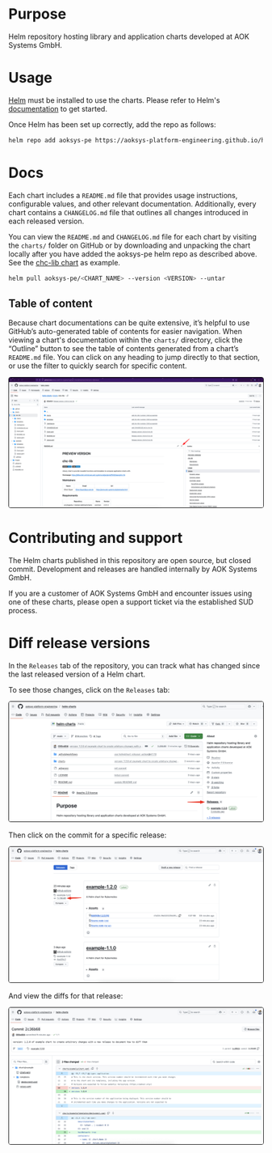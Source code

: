 # Purpose
Helm repository hosting library and application charts developed at AOK Systems GmbH.

# Usage
[Helm](https://helm.sh) must be installed to use the charts.  Please refer to
Helm's [documentation](https://helm.sh/docs) to get started.

Once Helm has been set up correctly, add the repo as follows:

```bash
helm repo add aoksys-pe https://aoksys-platform-engineering.github.io/helm-charts
```

# Docs
Each chart includes a ``README.md`` file that provides usage instructions, configurable values, and other relevant documentation.
Additionally, every chart contains a ``CHANGELOG.md`` file that outlines all changes introduced in each released version.

You can view the ``README.md`` and ``CHANGELOG.md`` file for each chart by visiting the ``charts/`` folder on GitHub
or by downloading and unpacking the chart locally after you have added the aoksys-pe helm repo as described above. See the
[chc-lib chart](https://github.com/aoksys-platform-engineering/helm-charts/tree/main/charts/chc-lib) as example.

```bash
helm pull aoksys-pe/<CHART_NAME> --version <VERSION> --untar
```

## Table of content
Because chart documentations can be quite extensive, it’s helpful to use GitHub’s auto-generated table of contents for easier navigation.
When viewing a chart's documentation within the ``charts/`` directory, click the “Outline” button to see the table of contents generated from a chart’s ``README.md`` file.
You can click on any heading to jump directly to that section, or use the filter to quickly search for specific content.

<img src="images/toc-readme.jpg" alt="" style="border: 1px solid black; border-radius: 4px;">

# Contributing and support
The Helm charts published in this repository are open source, but closed commit.
Development and releases are handled internally by AOK Systems GmbH.

If you are a customer of AOK Systems GmbH and encounter issues using one of these charts,
please open a support ticket via the established SUD process.

# Diff release versions
In the ``Releases`` tab of the repository, you can track what has changed since the last released version of a Helm chart.

To see those changes, click on the ``Releases`` tab:

<img src="images/diff-releases-1.jpg" alt="" style="border: 1px solid black; border-radius: 4px;">

Then click on the commit for a specific release:

<img src="images/diff-releases-2.jpg" alt="" style="border: 1px solid black; border-radius: 4px;">

And view the diffs for that release:

<img src="images/diff-releases-3.jpg" alt="" style="border: 1px solid black; border-radius: 4px;">
